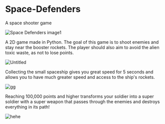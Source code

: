 # Space-Defenders
A space shooter game

![Space Defenders image1](https://user-images.githubusercontent.com/95366089/184304787-ea3fee71-f409-4294-8601-0fdbd201cbba.png)

A 2D game made in Python. The goal of this game is to shoot enemies and stay near the booster rockets.
The player should also aim to avoid the alien toxic waste, as not to lose points.

![Untitled](https://user-images.githubusercontent.com/95366089/204060387-5a41bffa-9475-48a5-83d7-998807e7bb1a.png)


Collecting the small spaceship gives you great speed for 5 seconds and allows you to have much greater speed
and access to the ship's rockets.

![gg](https://user-images.githubusercontent.com/95366089/204060562-ae187c9b-67d6-458a-ac06-b8aa4c96a2da.png)

Reaching 100,000 points and higher transforms your soldier into a super soldier with a super weapon that
passes through the enemies and destroys everything in its path!

![hehe](https://user-images.githubusercontent.com/95366089/204060661-9e3aeb35-906f-408f-811e-75b09407874d.png)
